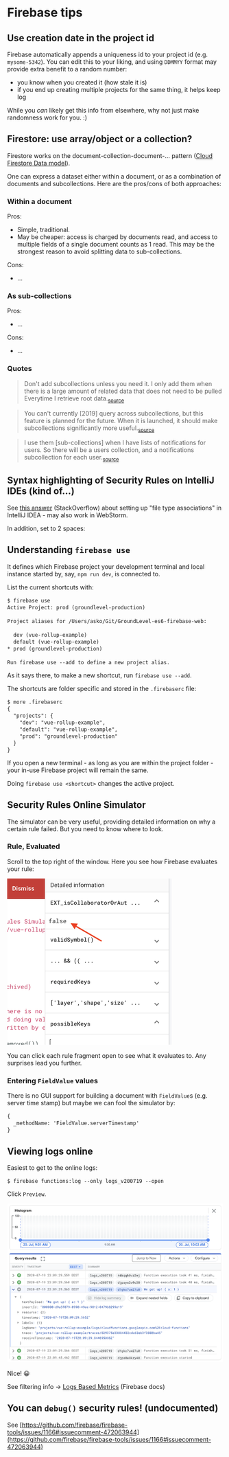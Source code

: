 # Firebase tips


## Use creation date in the project id

Firebase automatically appends a uniqueness id to your project id (e.g. `mysome-5342`). You can edit this to your liking, and using `DDMMYY` format may provide extra benefit to a random number:

- you know when you created it (how stale it is)
- if you end up creating multiple projects for the same thing, it helps keep log

While you *can* likely get this info from elsewhere, why not just make randomness work for you. :)


## Firestore: use array/object or a collection?

Firestore works on the document-collection-document-... pattern ([Cloud Firestore Data model](https://firebase.google.com/docs/firestore/data-model)).

One can express a dataset either within a document, or as a combination of documents and subcollections. Here are the pros/cons of both approaches:

### Within a document

Pros:

- Simple, traditional.
- May be cheaper: access is charged by documents read, and access to multiple fields of a single document counts as 1 read. This may be the strongest reason to avoid splitting data to sub-collections.

Cons:

- ...

### As sub-collections

Pros:
- ...

Cons:
- ...


### Quotes

>Don't add subcollections unless you need it. I only add them when there is a large amount of related data that does not need to be pulled Everytime I retrieve root data.<sub>[source](https://www.reddit.com/r/Firebase/comments/bi45dr/firestore_is_there_any_good_reason_to_use/)</sub>

>You can't currently [2019] query across subcollections, but this feature is planned for the future.  When it is launched, it should make subcollections significantly more useful.<sub>[source](https://www.reddit.com/r/Firebase/comments/bi45dr/firestore_is_there_any_good_reason_to_use/)</sub>


>I use them [sub-collections] when I have lists of notifications for users. So there will be a users collection, and a notifications subcollection for each user.<sub>[source](https://www.reddit.com/r/Firebase/comments/bi45dr/firestore_is_there_any_good_reason_to_use/)</sub>


## Syntax highlighting of Security Rules on IntelliJ IDEs (kind of...)

See [this answer](https://stackoverflow.com/questions/46600491/what-is-the-name-of-the-language-used-for-cloud-firestore-security-rules/60848863#60848863) (StackOverflow) about setting up "file type associations" in IntelliJ IDEA - may also work in WebStorm.

In addition, set to 2 spaces:


## Understanding `firebase use`

It defines which Firebase project your development terminal and local instance started by, say, `npm run dev`, is connected to.

List the current shortcuts with:

```
$ firebase use
Active Project: prod (groundlevel-production)

Project aliases for /Users/asko/Git/GroundLevel-es6-firebase-web:

  dev (vue-rollup-example)
  default (vue-rollup-example)
* prod (groundlevel-production)

Run firebase use --add to define a new project alias.
```

As it says there, to make a new shortcut, run `firebase use --add`.

The shortcuts are folder specific and stored in the `.firebaserc` file:

```
$ more .firebaserc 
{
  "projects": {
    "dev": "vue-rollup-example",
    "default": "vue-rollup-example",
    "prod": "groundlevel-production"
  }
}
```

If you open a new terminal - as long as you are within the project folder - your in-use Firebase project will remain the same.

Doing `firebase use <shortcut>` changes the active project. 

<!-- tbd. Q: Where is the active project stored?  It does not change anything in the `.firebaserc` nor `firebase.json` files
-->




## Security Rules Online Simulator

The simulator can be very useful, providing detailed information on why a certain rule failed. But you need to know where to look.

### Rule, Evaluated

Scroll to the top right of the window. Here you see how Firebase evaluates your rule:

![](.images/rule-evaluated.png)

You can click each rule fragment open to see what it evaluates to. Any surprises lead you further.


### Entering `FieldValue` values

There is no GUI support for building a document with `FieldValue`s (e.g. server time stamp) but maybe we can fool the simulator by:

```
{
  _methodName: 'FieldValue.serverTimestamp'
}
```



## Viewing logs online

Easiest to get to the online logs:

```
$ firebase functions:log --only logs_v200719 --open
```

Click `Preview`.

![](.images/logs-viewer-preview.png)

Nice! 😀

See filtering info -> [Logs Based Metrics](https://firebase.google.com/docs/functions/writing-and-viewing-logs#logs-based_metrics) (Firebase docs)


## You can `debug()` security rules! (undocumented)

See [https://github.com/firebase/firebase-tools/issues/1166#issuecomment-472063944](https://github.com/firebase/firebase-tools/issues/1166#issuecomment-472063944)

